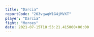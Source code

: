 ```yaml
---
title: "Darcia"
reportCode: "263vgwqW1G4jMVXT"
player: "Darcia"
fight: "Moroes"
date: 2021-07-15T18:53:21.415000+00:00
---
```

